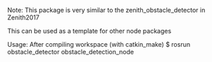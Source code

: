 Note: This package is very similar to the zenith_obstacle_detector in Zenith2017

This can be used as a template for other node packages

Usage:
After compiling workspace (with catkin_make)
$ rosrun obstacle_detector obstacle_detection_node
